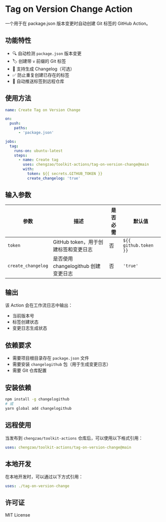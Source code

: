 # Tag on Version Change Action

一个用于在 package.json 版本变更时自动创建 Git 标签的 GitHub Action。

## 功能特性

- 🔍 自动检测 `package.json` 版本变更
- 🏷️ 创建带 `v` 前缀的 Git 标签
- 📝 支持生成 Changelog（可选）
- ✅ 防止重复创建已存在的标签
- 🚀 自动推送标签到远程仓库

## 使用方法

```yaml
name: Create Tag on Version Change

on:
  push:
    paths:
      - 'package.json'

jobs:
  tag:
    runs-on: ubuntu-latest
    steps:
      - name: Create tag
        uses: chengzao/toolkit-actions/tag-on-version-change@main
        with:
          token: ${{ secrets.GITHUB_TOKEN }}
          create_changelog: 'true'
```

## 输入参数

| 参数 | 描述 | 是否必需 | 默认值 |
|------|------|----------|--------|
| `token` | GitHub token，用于创建标签和变更日志 | 否 | `${{ github.token }}` |
| `create_changelog` | 是否使用 changelogithub 创建变更日志 | 否 | `'true'` |

## 输出

该 Action 会在工作流日志中输出：
- 当前版本号
- 标签创建状态
- 变更日志生成状态

## 依赖要求

- 需要项目根目录存在 `package.json` 文件
- 需要安装 `changelogithub` 包（用于生成变更日志）
- 需要 Git 仓库配置

## 安装依赖

```bash
npm install -g changelogithub
# 或
yarn global add changelogithub
```

## 远程使用

当发布到 `chengzao/toolkit-actions` 仓库后，可以使用以下格式引用：

```yaml
uses: chengzao/toolkit-actions/tag-on-version-change@main
```

## 本地开发

在本地开发时，可以通过以下方式引用：

```yaml
uses: ./tag-on-version-change
```

## 许可证

MIT License